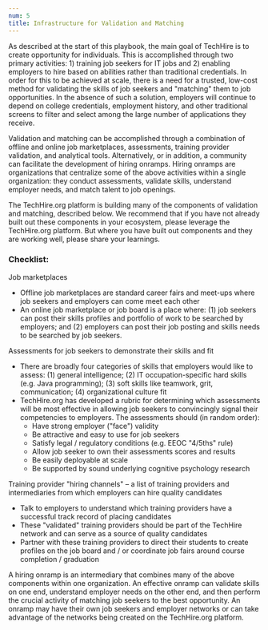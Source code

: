 ```yaml
---
num: 5
title: Infrastructure for Validation and Matching
---
```


As described at the start of this playbook, the main goal of TechHire is to create opportunity for individuals. This is accomplished through two primary activities: 1) training job seekers for IT jobs and 2) enabling employers to hire based on abilities rather than traditional credentials. In order for this to be achieved at scale, there is a need for a trusted, low-cost method for validating the skills of job seekers and "matching" them to job opportunities. In the absence of such a solution, employers will continue to depend on college credentials, employment history, and other traditional screens to filter and select among the large number of applications they receive.

Validation and matching can be accomplished through a combination of offline and online job marketplaces, assessments, training provider validation, and analytical tools. Alternatively, or in addition, a community can facilitate the development of hiring onramps. Hiring onramps are organizations that centralize some of the above activities within a single organization: they conduct assessments, validate skills, understand employer needs, and match talent to job openings.  

The TechHire.org platform is building many of the components of validation and matching, described below. We recommend that if you have not already built out these components in your ecosystem, please leverage the TechHire.org platform.  But where you have built out components and they are working well, please share your learnings.  

### Checklist:

<p class="expander" data-expander-target="#marketplace5">
  Job marketplaces
</p>
<ul id="marketplace5">
  <li>Offline job marketplaces are standard career fairs and meet-ups where job seekers and employers can come meet each other</li>
  <li>An online job marketplace or job board is a place where: (1) job seekers can post their skills profiles and portfolio of work to be searched by employers; and (2) employers can post their job posting and skills needs to be searched by job seekers.</li>
</ul>

<p class="expander" data-expander-target="#assess5">
  Assessments for job seekers to demonstrate their skills and fit
</p>
<ul id="assess5">
  <li>There are broadly four categories of skills that employers would like to assess: (1) general intelligence; (2) IT occupation-specific hard skills (e.g. Java programming); (3) soft skills like teamwork, grit, communication; (4) organizational culture fit</li>
  <li>TechHire.org has developed a rubric for determining which assessments will be most effective in allowing job seekers to convincingly signal their competencies to employers. The assessments should (in random order):
    <ul>
      <li>Have strong employer ("face") validity</li>
      <li>Be attractive and easy to use for job seekers</li>
      <li>Satisfy legal / regulatory conditions (e.g. EEOC "4/5ths" rule)</li>
      <li>Allow job seeker to own their assessments scores and results</li>
      <li>Be easily deployable at scale</li>
      <li>Be supported by sound underlying cognitive psychology research</li>
    </ul>
  </li>
</ul>

<p class="expander" data-expander-target="#channels5">
  Training provider "hiring channels" – a list of training providers and intermediaries from which employers can hire quality candidates
</p>
<ul id="channels5">
  <li>Talk to employers to understand which training providers have a successful track record of placing candidates</li>
  <li>These "validated" training providers should be part of the TechHire network and can serve as a source of quality candidates</li>
  <li>Partner with these training providers to direct their students to create profiles on the job board and / or coordinate job fairs around course completion / graduation</li>
</ul>

<p class="checked">
  A hiring onramp is an intermediary that combines many of the above components within one organization. An effective onramp can validate skills on one end, understand employer needs on the other end, and then perform the crucial activity of matching job seekers to the best opportunity.  An onramp may have their own job seekers and employer networks or can take advantage of the networks being created on the TechHire.org platform.
</p>
